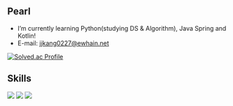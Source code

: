 ## Pearl
- I’m currently learning Python(studying DS & Algorithm), Java Spring and Kotlin!
- E-mail: jjkang0227@ewhain.net

[![Solved.ac Profile](http://mazassumnida.wtf/api/v2/generate_badge?boj=pearl55)](https://solved.ac/pearl55/)<br>

## Skills
<img src="https://img.shields.io/badge/python-3776AB?style=flat-square&logo=Python&logoColor=white"> <img src="https://img.shields.io/badge/cplusplus-00599C?style=flat-square&logo=cplusplus&logoColor=white"/> 
<img src="https://img.shields.io/badge/Amazon_RDS-FC4C02?style=flat-square&logo=Amazon_RDS&logoColor=white"> 






